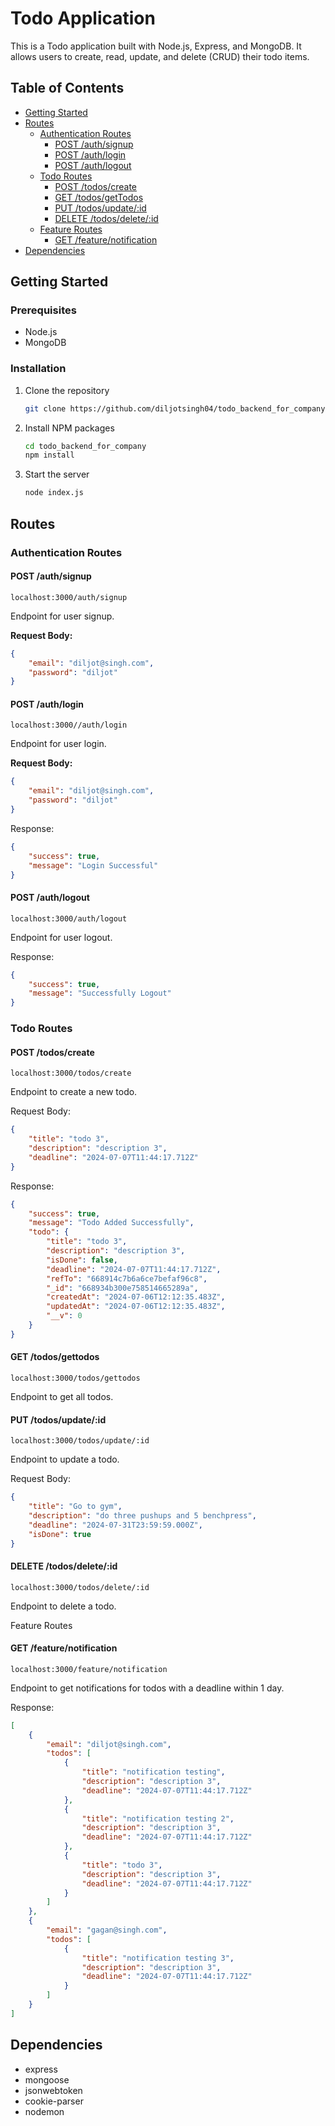 # Todo Application

This is a Todo application built with Node.js, Express, and MongoDB. It allows users to create, read, update, and delete (CRUD) their todo items.

## Table of Contents
- [Getting Started](#getting-started)
- [Routes](#routes)
  - [Authentication Routes](#authentication-routes)
    - [POST /auth/signup](#post-authsignup)
    - [POST /auth/login](#post-authlogin)
    - [POST /auth/logout](#post-authlogout)
  - [Todo Routes](#todo-routes)
    - [POST /todos/create](#post-todoscreate)
    - [GET /todos/getTodos](#get-todosgettodos)
    - [PUT /todos/update/:id](#put-todosupdateid)
    - [DELETE /todos/delete/:id](#delete-todosdeleteid)
  - [Feature Routes](#feature-routes)
    - [GET /feature/notification](#get-featurenotification)
- [Dependencies](#dependencies)

## Getting Started

### Prerequisites

- Node.js
- MongoDB

### Installation

1. Clone the repository
    ```sh
    git clone https://github.com/diljotsingh04/todo_backend_for_company.git
    ```
2. Install NPM packages
    ```sh
    cd todo_backend_for_company
    npm install
    ```

3. Start the server
    ```sh
    node index.js
    ```

## Routes

### Authentication Routes

#### POST /auth/signup
```
localhost:3000/auth/signup
```
Endpoint for user signup.


**Request Body:**
```json
{
    "email": "diljot@singh.com",
    "password": "diljot"
}
```

#### POST /auth/login
```
localhost:3000//auth/login
```
Endpoint for user login.

**Request Body:**
```json
{
    "email": "diljot@singh.com",
    "password": "diljot"
}
```

Response:

```json
{
    "success": true,
    "message": "Login Successful"
}
```

#### POST /auth/logout
```
localhost:3000/auth/logout
```
Endpoint for user logout.

Response:

```json
{
    "success": true,
    "message": "Successfully Logout"
}
```

### Todo Routes

#### POST /todos/create
```
localhost:3000/todos/create
```
Endpoint to create a new todo.

Request Body:

```json
{
    "title": "todo 3",
    "description": "description 3",
    "deadline": "2024-07-07T11:44:17.712Z"
}
```

Response:

```json
{
    "success": true,
    "message": "Todo Added Successfully",
    "todo": {
        "title": "todo 3",
        "description": "description 3",
        "isDone": false,
        "deadline": "2024-07-07T11:44:17.712Z",
        "refTo": "668914c7b6a6ce7befaf96c8",
        "_id": "668934b300e758514665289a",
        "createdAt": "2024-07-06T12:12:35.483Z",
        "updatedAt": "2024-07-06T12:12:35.483Z",
        "__v": 0
    }
}
```

#### GET /todos/gettodos
```
localhost:3000/todos/gettodos
```
Endpoint to get all todos.

#### PUT /todos/update/:id
```
localhost:3000/todos/update/:id
```
Endpoint to update a todo.

Request Body:

```json
{
    "title": "Go to gym",
    "description": "do three pushups and 5 benchpress",
    "deadline": "2024-07-31T23:59:59.000Z",
    "isDone": true
}
```

#### DELETE /todos/delete/:id
```
localhost:3000/todos/delete/:id
```
Endpoint to delete a todo.

Feature Routes
#### GET /feature/notification
```
localhost:3000/feature/notification
```
Endpoint to get notifications for todos with a deadline within 1 day.

Response:

```json
[
    {
        "email": "diljot@singh.com",
        "todos": [
            {
                "title": "notification testing",
                "description": "description 3",
                "deadline": "2024-07-07T11:44:17.712Z"
            },
            {
                "title": "notification testing 2",
                "description": "description 3",
                "deadline": "2024-07-07T11:44:17.712Z"
            },
            {
                "title": "todo 3",
                "description": "description 3",
                "deadline": "2024-07-07T11:44:17.712Z"
            }
        ]
    },
    {
        "email": "gagan@singh.com",
        "todos": [
            {
                "title": "notification testing 3",
                "description": "description 3",
                "deadline": "2024-07-07T11:44:17.712Z"
            }
        ]
    }
]
```
## Dependencies

- express
- mongoose
- jsonwebtoken
- cookie-parser
- nodemon